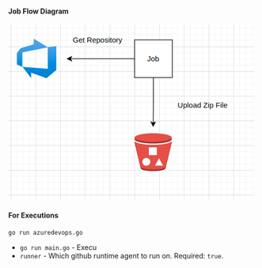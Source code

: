 #### Job Flow Diagram


![Alt text](./image/azuredevops.png "Fluxo")


#### For Executions

```
go run azuredevops.go

```

-   `go run main.go` - Execu
-   `runner` - Which github runtime agent to run on. Required: `true`.